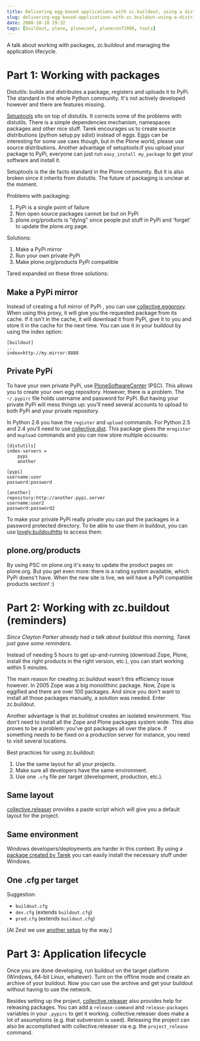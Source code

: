 ```yaml
---
title: Delivering egg-based applications with zc.buildout, using a distributed model (Tarek Ziadé)
slug: delivering-egg-based-applications-with-zc.buildout-using-a-distributed-model-tarek-ziade
date: 2008-10-10 19:32
tags: [buildout, plone, ploneconf, ploneconf2008, tools]
---
```


A talk about working with packages, zc.buildout and managing the
application lifecycle.

# Part 1: Working with packages

Distutils: builds and distributes a package, registers and uploads it
to PyPi. The standard in the whole Python community. It's not actively
developed however and there are features missing.

[Setuptools](http://peak.telecommunity.com/DevCenter/setuptools) sits
on top of distutils. It corrects some of the problems with
distutils. There is a simple dependencies mechanism, namespaces
packages and other nice stuff. Tarek encourages us to create source
distributions (python setup.py sdist) instead of eggs. Eggs can be
interesting for some use caes though, but in the Plone world, please
use source distributions. Another advantage of setuptools:if you
upload your package to PyPi, everyone can just run `easy_install
my_package` to get your software and install it.

Setuptools is the de facto standard in the Plone community. But it is
also broken since it inherits from distutils. The future of packaging
is unclear at the moment.

Problems with packaging:

1. PyPi is a single point of failure
2. Non open source packages cannot be but on PyPi
3. plone.org/products is "dying" since people put stuff in PyPi and
   'forget' to update the plone.org page.

Solutions:

1.  Make a PyPi mirror
2.  Run your own private PyPi
3.  Make plone.org/products PyPi compatible

Tared expanded on these three solutions:

## Make a PyPi mirror

Instead of creating a full mirror of PyPi , you can use
[collective.eggproxy](http://pypi.python.org/pypi/collective.eggproxy). When
using this proxy, it will give you the requested package from its
cache. If it isn't in the cache, it will download it from PyPi, give
it to you and store it in the cache for the next time. You can use it
in your buildout by using the index option:

    [buildout]
    ...
    index=http://my.mirror:8888

## Private PyPi

To have your own private PyPi, use
[PloneSoftwareCenter](http://plone.org/products/plonesoftwarecenter)
(PSC). This allows you to create your own egg repository. However,
there is a problem. The `~/.pypirc` file holds username and password
for PyPi. But having your private PyPi will mess things up: you'll
need several accounts to upload to both PyPi and your private
repository.

In Python 2.6 you have the `register` and `upload` commands. For
Python 2.5 and 2.4 you'll need to use
[collective.dist](http://pypi.python.org/pypi/collective.dist). This
package gives the `mregister` and `mupload` commands and you can now
store multiple accounts:

    [distutils]
    index-servers =
        pypi
        another

    [pypi]
    username:user
    password:password

    [another]
    repository:http://another.pypi.server
    username:user2
    password:password2

To make your private PyPi really private you can put the packages in a
password protected directory. To be able to use them in buildout, you
can use
[lovely.buildouthttp](http://pypi.python.org/pypi/lovely.buildouthttp/)
to access them.

## plone.org/products

By using PSC on plone.org it's easy to update the product pages on
plone.org. But you get even more: there is a rating system available,
which PyPi doens't have. When the new site is live, we will have a
PyPi compatible products section! :)

# Part 2: Working with zc.buildout (reminders)

*Since Clayton Parker already had a talk about buildout this morning, Tarek just gave some reminders.*

Instead of needing 5 hours to get up-and-running (download Zope,
Plone, install the right products in the right version, etc.), you can
start working within 5 minutes.

The main reason for creating zc.buildout wasn't this efficiency issue
however. In 2005 Zope was a big monolithinc package. Now, Zope is
eggified and there are over 100 packages. And since you don't want to
install all those packages manually, a solution was needed. Enter
zc.buildout.

Another advantage is that zc.buildout creates an isolated
environment. You don't need to install all the Zope and Plone packages
system wide. This also proves to be a problem: you've got packages all
over the place. If something needs to be fixed on a production server
for instance, you need to visit several locations.

Best practices for using zc.buildout:

1. Use the same layout for all your projects.
2. Make sure all developers have the same environment.
3. Use one `.cfg` file per target (development, production, etc.).

## Same layout

[collective.releaser](http://pypi.python.org/pypi/collective.releaser)
provides a paste script which will give you a default layout for the
project.

## Same environment

Windows developers/deployments are harder in this context. By using a
[package created by Tarek](http://tarekziade.wordpress.com/2008/01/20/an-installer-for-a-buildout-ready-windows) you
can easily install the necessary stuff under Windows.

## One .cfg per target

Suggestion:

- `buildout.cfg`
- `dev.cfg` (extends `buildout.cfg`)
- `prod.cfg` (extends `buildout.cfg`)

[At Zest we use [another setup](http://reinout.vanrees.org/weblog/2007/12/27/buildout-development-production-strategy.html)
by the way.]

# Part 3: Application lifecycle

Once you are done developing, run buildout on the target platform
(Windows, 64-bit Linux, whatever). Turn on the offline mode and create
an archive of your buildout. Now you can use the archive and get your
buildout without having to use the network.

Besides setting up the project,
[collective.releaser](http://pypi.python.org/pypi/collective.releaser)
also provides help for releasing packages. You can add a
`release-command` and `release-packages` variables in your `.pypirc` to
get it working. collective.releaser does make a lot of assumptions
(e.g. that subversion is used). Releasing the project can also be
accomplished with collective.releaser via e.g. the `project_release`
command.
